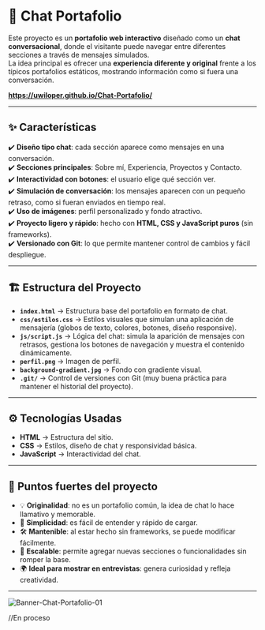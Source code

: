 # 💬 Chat Portafolio

Este proyecto es un **portafolio web interactivo** diseñado como un **chat conversacional**, donde el visitante puede navegar entre diferentes secciones a través de mensajes simulados.  
La idea principal es ofrecer una **experiencia diferente y original** frente a los típicos portafolios estáticos, mostrando información como si fuera una conversación.

**https://uwiloper.github.io/Chat-Portafolio/**

---

## ✨ Características

✔️ **Diseño tipo chat**: cada sección aparece como mensajes en una conversación.  
✔️ **Secciones principales**: Sobre mí, Experiencia, Proyectos y Contacto.  
✔️ **Interactividad con botones**: el usuario elige qué sección ver.  
✔️ **Simulación de conversación**: los mensajes aparecen con un pequeño retraso, como si fueran enviados en tiempo real.  
✔️ **Uso de imágenes**: perfil personalizado y fondo atractivo.  
✔️ **Proyecto ligero y rápido**: hecho con **HTML, CSS y JavaScript puros** (sin frameworks).  
✔️ **Versionado con Git**: lo que permite mantener control de cambios y fácil despliegue.  

---

## 🏗️ Estructura del Proyecto

- **`index.html`** → Estructura base del portafolio en formato de chat.  
- **`css/estilos.css`** → Estilos visuales que simulan una aplicación de mensajería (globos de texto, colores, botones, diseño responsive).  
- **`js/script.js`** → Lógica del chat: simula la aparición de mensajes con retrasos, gestiona los botones de navegación y muestra el contenido dinámicamente.  
- **`perfil.png`** → Imagen de perfil.  
- **`background-gradient.jpg`** → Fondo con gradiente visual.  
- **`.git/`** → Control de versiones con Git (muy buena práctica para mantener el historial del proyecto).  

---

## ⚙️ Tecnologías Usadas

- **HTML** → Estructura del sitio.  
- **CSS** → Estilos, diseño de chat y responsividad básica.  
- **JavaScript** → Interactividad del chat.  

---

## 🌟 Puntos fuertes del proyecto

- 💡 **Originalidad**: no es un portafolio común, la idea de chat lo hace llamativo y memorable.  
- 📱 **Simplicidad**: es fácil de entender y rápido de cargar.  
- 🛠️ **Mantenible**: al estar hecho sin frameworks, se puede modificar fácilmente.  
- 🔧 **Escalable**: permite agregar nuevas secciones o funcionalidades sin romper la base.  
- 🌍 **Ideal para mostrar en entrevistas**: genera curiosidad y refleja creatividad.  

---
![Banner-Chat-Portafolio-01](https://github.com/user-attachments/assets/9967cf17-0d1a-4d03-83f0-b201307d0119)

//En proceso

